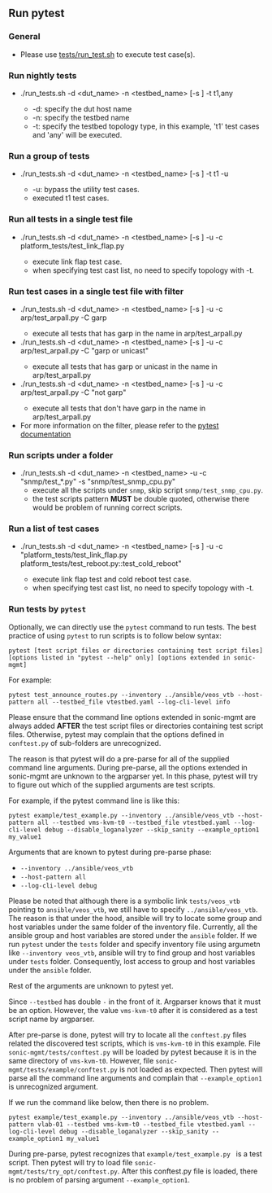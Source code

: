 
## Run pytest ##

### General ###
* Please use [tests/run_test.sh](/tests/run_tests.sh) to execute test case(s).

### Run nightly tests ###
* ./run_tests.sh -d <dut_name> -n <testbed_name> [-s <list of test cases or files to skip>] -t t1,any
    * -d: specify the dut host name
    * -n: specify the testbed name
    * -t: specify the testbed topology type, in this example, 't1' test cases and 'any' will be executed.

### Run a group of tests ###
* ./run_tests.sh -d <dut_name> -n <testbed_name> [-s <list of test cases or files to skip>] -t t1 -u
    * -u: bypass the utility test cases.
    * executed t1 test cases.


### Run all tests in a single test file ###
* ./run_tests.sh -d <dut_name> -n <testbed_name> [-s <list of test cases or files to skip>] -u -c platform_tests/test_link_flap.py
    * execute link flap test case.
    * when specifying test cast list, no need to specify topology with -t.

### Run test cases in a single test file with filter ###
* ./run_tests.sh -d <dut_name> -n <testbed_name> [-s <list of test cases or files to skip>] -u -c arp/test_arpall.py -C garp
    * execute all tests that has garp in the name in arp/test_arpall.py
* ./run_tests.sh -d <dut_name> -n <testbed_name> [-s <list of test cases or files to skip>] -u -c arp/test_arpall.py -C "garp or unicast"
    * execute all tests that has garp or unicast in the name in arp/test_arpall.py
* ./run_tests.sh -d <dut_name> -n <testbed_name> [-s <list of test cases or files to skip>] -u -c arp/test_arpall.py -C "not garp"
    * execute all tests that don't have garp in the name in arp/test_arpall.py
* For more information on the filter, please refer to the [pytest documentation](https://docs.pytest.org/en/latest/example/markers.html#using-k-expr-to-select-tests-based-on-their-name)

### Run scripts under a folder ###
* ./run_tests.sh -d <dut_name> -n <testbed_name> -u -c "snmp/test_*.py" -s "snmp/test_snmp_cpu.py"
    * execute all the scripts under `snmp`, skip script `snmp/test_snmp_cpu.py`.
    * the test scripts pattern **MUST** be double quoted, otherwise there would be problem of running correct scripts.

### Run a list of test cases ###
* ./run_tests.sh -d <dut_name> -n <testbed_name> [-s <list of test cases or files to skip>] -u -c "platform_tests/test_link_flap.py platform_tests/test_reboot.py::test_cold_reboot"
    * execute link flap test and cold reboot test case.
    * when specifying test cast list, no need to specify topology with -t.

### Run tests by `pytest`

Optionally, we can directly use the `pytest` command to run tests. The best practice of using `pytest` to run scripts is to follow below syntax:
```
pytest [test script files or directories containing test script files] [options listed in "pytest --help" only] [options extended in sonic-mgmt]
```

For example:
```
pytest test_announce_routes.py --inventory ../ansible/veos_vtb --host-pattern all --testbed_file vtestbed.yaml --log-cli-level info
```

Please ensure that the command line options extended in sonic-mgmt are always added **AFTER** the test script files or directories containing test script files. Otherwise, pytest may complain that the options defined in `conftest.py` of sub-folders are unrecognized.

The reason is that pytest will do a pre-parse for all of the supplied command line arguments. During pre-parse, all the options extended in sonic-mgmt are unknown to the argparser yet. In this phase, pytest will try to figure out which of the supplied arguments are test scripts.

For example, if the pytest command line is like this:

```
pytest example/test_example.py --inventory ../ansible/veos_vtb --host-pattern all --testbed vms-kvm-t0 --testbed_file vtestbed.yaml --log-cli-level debug --disable_loganalyzer --skip_sanity --example_option1 my_value1
```

Arguments that are known to pytest during pre-parse phase:
* `--inventory ../ansible/veos_vtb`
* `--host-pattern all`
* `--log-cli-level debug`

Please be noted that although there is a symbolic link `tests/veos_vtb` pointing to `ansible/veos_vtb`, we still have to specify `../ansible/veos_vtb`. The reason is that under the hood, ansible will try to locate some group and host variables under the same folder of the inventory file. Currently, all the ansible group and host variables are stored under the `ansible` folder. If we run `pytest` under the `tests` folder and specify inventory file using argumetn like `--inventory veos_vtb`, ansible will try to find group and host variables under `tests` folder. Consequently, lost access to group and host variables under the `ansible` folder.

Rest of the arguments are unknown to pytest yet.

Since `--testbed` has double `-` in the front of it. Argparser knows that it must be an option. However, the value `vms-kvm-t0` after it is considered as a test script name by argparser.

After pre-parse is done, pytest will try to locate all the `conftest.py` files related the discovered test scripts, which is `vms-kvm-t0` in this example. File `sonic-mgmt/tests/conftest.py` will be loaded by pytest because it is in the same directory of `vms-kvm-t0`. However, file `sonic-mgmt/tests/example/conftest.py` is not loaded as expected. Then pytest will parse all the command line arguments and complain that `--example_option1` is unrecognized argument.

If we run the command like below, then there is no problem.

```
pytest example/test_example.py --inventory ../ansible/veos_vtb --host-pattern vlab-01 --testbed vms-kvm-t0 --testbed_file vtestbed.yaml --log-cli-level debug --disable_loganalyzer --skip_sanity --example_option1 my_value1
```

During pre-parse, pytest recognizes that `example/test_example.py ` is a test script. Then pytest will try to load file `sonic-mgmt/tests/try_opt/conftest.py`. After this conftest.py file is loaded, there is no problem of parsing argument `--example_option1`.

